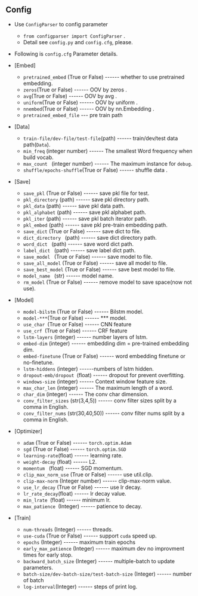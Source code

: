 ## Config ##

- Use `ConfigParser` to config parameter  
	- `from configparser import ConfigParser`  .
	- Detail see `config.py` and `config.cfg`, please.  

- Following is `config.cfg` Parameter details.

- [Embed]  
	- `pretrained_embed` (True or False) ------ whether to use pretrained embedding.
	- `zeros`(True or False) ------ OOV by zeros .
	- `avg`(True or False) ------ OOV by avg .
	- `uniform`(True or False) ------ OOV by uniform .
	- `nnembed`(True or False) ------ OOV by nn.Embedding .
	- `pretrained_embed_file` --- pre train path

- [Data]  
	- `train-file/dev-file/test-file`(path)  ------ train/dev/test data path(`Data`).
	- `min_freq` (integer number) ------ The smallest Word frequency when build vocab.
	- `max_count ` (integer number) ------ The maximum instance for `debug`.
	- `shuffle/epochs-shuffle`(True or False) ------ shuffle data .

- [Save]
	- `save_pkl` (True or False) ------ save pkl file for test.
	- `pkl_directory` (path) ------ save pkl directory path.
	- `pkl_data` (path) ------ save pkl data path.
	- `pkl_alphabet` (path) ------ save pkl alphabet path.
	- `pkl_iter` (path) ------ save pkl batch iterator path.
	- `pkl_embed` (path) ------ save pkl pre-train embedding path.
	- `save_dict` (True or False) ------ save dict to file.
	- `dict_directory ` (path) ------ save dict directory path.
	- `word_dict ` (path) ------ save word dict path.
	- `label_dict ` (path) ------ save label dict path.
	- `save_model ` (True or False) ------ save model to file.
	- `save_all_model` (True or False) ------ save all model to file.
	- `save_best_model` (True or False) ------ save best model to file.
	- `model_name ` (str) ------ model name.
	- `rm_model` (True or False) ------ remove model to save space(now not use).

- [Model]
	- `model-bilstm` (True or False) ------ Bilstm model.
	- `model-***`(True or False) ------ *** model.
	- `use_char `(True or False) ------ CNN feature
	- `use_crf `(True or False) ------ CRF feature
	- `lstm-layers` (integer) ------ number layers of lstm.
	- `embed-dim` (integer) ------ embedding dim = pre-trained embedding dim.
	- `embed-finetune` (True or False) ------ word embedding finetune or no-finetune.
	- `lstm-hiddens` (integer) ------numbers of lstm hidden.
	- `dropout-emb/dropout `(float) ------ dropout for prevent overfitting.
	- `windows-size` (integer) ------ Context window feature size.
	- `max_char_len` (integer) ------ The maximum length of a word.
	- `char_dim` (integer) ------ The conv char dimension.
	- `conv_filter_sizes` (str(3,4,5)) ------ conv filter sizes split by a comma in English.
	- `conv_filter_nums` (str(30,40,50)) ------ conv filter nums split by a comma in English.

- [Optimizer]
	- `adam` (True or False) ------ `torch.optim.Adam`
	- `sgd` (True or False)  ------ `torch.optim.SGD`
	- `learning-rate`(float) ------ learning rate.
	- `weight-decay` (float) ------ L2.
	- `momentum ` (float) ------ SGD momentum.
	- `clip_max_norm_use` (True or False) ------ use util.clip.
	- `clip-max-norm` (Integer number) ------ clip-max-norm value.
	- `use_lr_decay` (True or False) ------ use lr decay.
	- `lr_rate_decay`(float) ------ lr decay value.
	- `min_lrate `(float) ------ minimum lr.
	- `max_patience `(Integer) ------ patience to decay.

- [Train]
	- `num-threads` (Integer) ------ threads.
	- `use-cuda` (True or False) ------ support `cuda` speed up.
	- `epochs` (Integer) ------ maximum train epochs
	- `early_max_patience` (Integer) ------ maximum dev no improvment times for early stop.
 	- `backward_batch_size` (Integer) ------ multiple-batch to update parameters.
	- `batch-size/dev-batch-size/test-batch-size` (Integer) ------ number of batch
	- `log-interval`(Integer) ------ steps of print log.